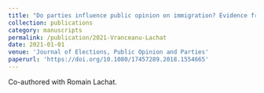 ```yaml
---
title: "Do parties influence public opinion on immigration? Evidence from Europe"
collection: publications
category: manuscripts
permalink: /publication/2021-Vranceanu-Lachat
date: 2021-01-01
venue: 'Journal of Elections, Public Opinion and Parties'
paperurl: 'https://doi.org/10.1080/17457289.2018.1554665'
---
```

Co-authored with Romain Lachat.
